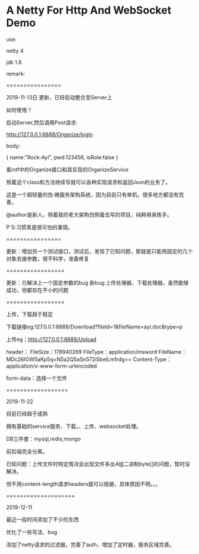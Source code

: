 # A Netty For Http And WebSocket Demo

use:

netty 4

jdk 1.8

remark:

================

2019-11-13日 更新，已将启动整合至Server上

如何使用？

启动Server,然后调用Post请求:

http://127.0.0.1:8888/Organize/login

body:

{
	name:"Rock-Ayl",
	pwd:123456,
	isRole:false
}

看intf中的Organize接口和其实现的OrganizeService

照着这个class和方法继续写就可以各种实现请求和返回Json的业务了。

这是一个超轻量的伪·微服务架构系统，因为目前只有单机，很多地方都没有完善。

@author是新人，照着我的老大架构仿照着去写的项目，纯粹用来练手。

P`S:习惯真是很可怕的事情。

================

更新：增加另一个测试接口，测试后，发现了已知问题，那就是只能用固定的几个对象去接参数，很不科学，准备修复

=================

更新：已解决上一个固定参数的bug
新bug:上传处理器，下载处理器，虽然能够成功，但都存在不小的问题

=================

上传，下载趋于稳定

下载链接eg:127.0.0.1:8888/Download?fileId=1&fileName=ayl.doc&type=p

上传eg：http://127.0.0.1:8888/Upload

header：
FileSize：178940269
FileType：application/msword
FileName：MDc26IOW5aKp5q+N5a2Q5aSn572i5belLm1rdg==
Content-Type：application/x-www-form-urlencoded

form-data：选择一个文件

==================

2019-11-22

目前已经趋于成熟

拥有基础的service服务、下载，、上传、websocket处理。

DB三件套：mysql,redis,mongo

前后端完全分离。

已知问题：上传文件时特定情况会出现文件多出4组二进制byte[]的问题，暂时没解决。

但不用content-length请求headers就可以规避，具体原因不明。。。

====================

2019-12-11

最近一段时间添加了不少的东西

优化了一些写法、bug

添加了netty请求的过滤器，完善了auth，增加了定时器，服务区域完善。
